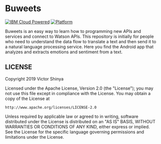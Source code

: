 # Buweets

[![IBM Cloud Powered](https://img.shields.io/badge/IBM%20Cloud-powered-blue.svg)](https://cloud.ibm.com)
[![Platform](https://img.shields.io/badge/platform-kotlin-lightgrey.svg?style=flat)](https://developer.ibm.com/?s=android/)

Buweets is an easy way to learn how to programming new APIs and services and connect to Watson APIs. This repository is initially for people who need to understand the data flow to translate a text and then send it to a natural language processing service. Here you find the Android app that analyzes and extracts emotions and sentiment from a text.

## LICENSE

Copyright 2019 Victor Shinya

Licensed under the Apache License, Version 2.0 (the "License");
you may not use this file except in compliance with the License.
You may obtain a copy of the License at

    http://www.apache.org/licenses/LICENSE-2.0

Unless required by applicable law or agreed to in writing, software
distributed under the License is distributed on an "AS IS" BASIS,
WITHOUT WARRANTIES OR CONDITIONS OF ANY KIND, either express or implied.
See the License for the specific language governing permissions and
limitations under the License.
